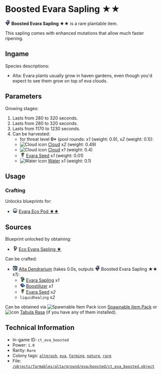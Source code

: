 # Boosted Evara Sapling ★★

<img src="https://raw.githubusercontent.com/Ceterai/Enternia/main/objects/farmables/alta/ground/eva/boosted/icon.png" alt="Boosted Evara Sapling ★★ icon" loading="lazy" height="16px" width="auto" /> **Boosted Evara Sapling ★★** is a rare plantable item.

This sapling comes with enhanced mutations that allow much faster ripening.

## Ingame

Species descriptions:

- Alta: Evara plants usually grow in haven gardens, even though you'd expect to see them grow on top of eva clouds.

## Parameters

Growing stages:

1. Lasts from 280 to 320 seconds.
2. Lasts from 280 to 320 seconds.
3. Lasts from 1170 to 1230 seconds.
4. Can be harvested:
   - for threat level **0+** (pool rounds: x*1* (weight: 0.9), x*2* (weight: 0.1)):
   - <img src="https://starbounder.org/mediawiki/images/d/d2/Cloud.png" alt="Cloud icon" loading="lazy" height="16px" width="16px" /> [Cloud](https://starbounder.org/Cloud) x*2* (weight: 0.49)
   - <img src="https://starbounder.org/mediawiki/images/d/d2/Cloud.png" alt="Cloud icon" loading="lazy" height="16px" width="16px" /> [Cloud](https://starbounder.org/Cloud) x*1* (weight: 0.4)
   - <img src="https://raw.githubusercontent.com/Ceterai/Enternia/main/objects/farmables/alta/ground/eva/icon.png" alt="Evara Seed icon" loading="lazy" height="16px" width="auto" /> [Evara Seed](https://ceterai.github.io/MyEnternia/Wiki/EvaraSeed) x*1* (weight: 0.01)
   - <img src="https://starbounder.org/mediawiki/images/9/9d/Water.png" alt="Water icon" loading="lazy" height="16px" width="16px" /> [Water](https://starbounder.org/Water) x*1* (weight: 0.1)

## Usage

### Crafting

Unlocks blueprints for:

- <img src="https://raw.githubusercontent.com/Ceterai/Enternia/main/objects/farmables/alta/ground/eva/pod/icon.png" alt="Evara Eco Pod ★★ icon" loading="lazy" height="16px" width="auto" /> [Evara Eco Pod ★★](https://ceterai.github.io/MyEnternia/Wiki/EvaraEcoPod)

## Sources

Blueprint unlocked by obtaining:

- <img src="https://raw.githubusercontent.com/Ceterai/Enternia/main/objects/farmables/alta/ground/eva/eco/icon.png" alt="Eco Evara Sapling ★ icon" loading="lazy" height="16px" width="auto" /> [Eco Evara Sapling ★](https://ceterai.github.io/MyEnternia/Wiki/EcoEvaraSapling)

Can be crafted:

- ![ ](https://raw.githubusercontent.com/Ceterai/Enternia/main/objects/alta/crafting/dendrarium/icon.png) [Alta Dendrarium](https://ceterai.github.io/MyEnternia/Wiki/AltaDendrarium) (takes 0.0s, outputs <img src="https://raw.githubusercontent.com/Ceterai/Enternia/main/objects/farmables/alta/ground/eva/boosted/icon.png" alt="Boosted Evara Sapling ★★ icon" loading="lazy" height="16px" width="auto" /> Boosted Evara Sapling ★★ x*1*):
  - <img src="https://raw.githubusercontent.com/Ceterai/Enternia/main/objects/farmables/alta/ground/eva/sapling/icon.png" alt="Evara Sapling icon" loading="lazy" height="16px" width="auto" /> [Evara Sapling](https://ceterai.github.io/MyEnternia/Wiki/EvaraSapling) x*1*
  - <img src="https://raw.githubusercontent.com/Ceterai/Enternia/main/items/active/alta/tools/fertilize/ct_boost_fertilizer.png" alt="Boostilizer icon" loading="lazy" height="16px" width="auto" /> [Boostilizer](https://ceterai.github.io/MyEnternia/Wiki/Boostilizer) x*1*
  - <img src="https://raw.githubusercontent.com/Ceterai/Enternia/main/objects/farmables/alta/ground/eva/icon.png" alt="Evara Seed icon" loading="lazy" height="16px" width="auto" /> [Evara Seed](https://ceterai.github.io/MyEnternia/Wiki/EvaraSeed) x*2*
  - `liquidhealing` x*2*

Can be obtained via <img src="https://raw.githubusercontent.com/Silverfeelin/Starbound-SpawnableItemPack/master/interface/sip/iconSmall.png" alt="Spawnable Item Pack icon" width="18" height="14"/> [Spawnable Item Pack](https://steamcommunity.com/sharedfiles/filedetails/?id=733665104) or <img src="https://steamuserimages-a.akamaihd.net/ugc/263843960696222713/3EC9A7C005541F7D577EBCB8C5736B4EFC9973D6/" alt="icon" width="8" height="12"/> [Tabula Rasa](https://community.playstarbound.com/resources/the-tabula-rasa.3222/) (if you have any of them installed).

## Technical Information

- In-game ID: `ct_eva_boosted`
- Power: `1.0`
- Rarity: `Rare`
- Colony tags: [`alterash`](https://ceterai.github.io/MyEnternia/Wiki/Tags/Alterash), [`eva`](https://ceterai.github.io/MyEnternia/Wiki/Tags/Eva), [`farming`](https://ceterai.github.io/MyEnternia/Wiki/Tags/Farming), [`nature`](https://ceterai.github.io/MyEnternia/Wiki/Tags/Nature), [`rare`](https://ceterai.github.io/MyEnternia/Wiki/Tags/Rare)
- File: [`/objects/farmables/alta/ground/eva/boosted/ct_eva_boosted.object`](https://github.com/Ceterai/Enternia/blob/main/objects/farmables/alta/ground/eva/boosted/ct_eva_boosted.object)
